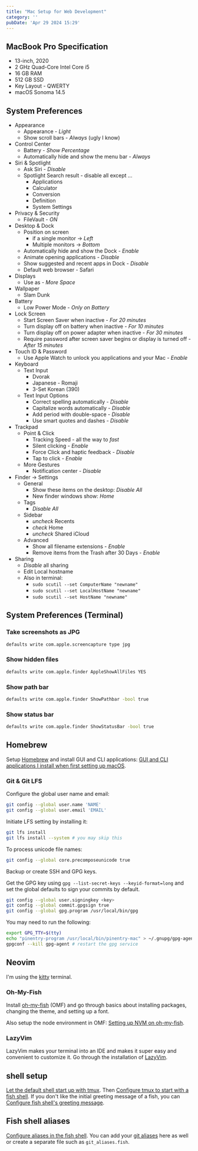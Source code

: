 ```yaml
---
title: "Mac Setup for Web Development"
category: ''
pubDate: 'Apr 29 2024 15:29'
---
```


## MacBook Pro Specification
- 13-inch, 2020
- 2 GHz Quad-Core Intel Core i5
- 16 GB RAM
- 512 GB SSD
- Key Layout - QWERTY
- macOS Sonoma 14.5

## System Preferences
- Appearance
  - Appearance - _Light_
  - Show scroll bars - _Always_ (ugly I know)
- Control Center
  - Battery - _Show Percentage_
  - Automatically hide and show the menu bar - _Always_
- Siri & Spotlight
  - Ask Siri - _Disable_
  - Spotlight Search result - disable all except ...
    - Applications
    - Calculator
    - Conversion
    - Definition
    - System Settings
- Privacy & Security
  - FileVault - _ON_
- Desktop & Dock
  - Position on screen
    - if a single monitor -> _Left_
    - Multiple monitors -> _Bottom_
  - Automatically hide and show the Dock - _Enable_
  - Animate opening applications - _Disable_
  - Show suggested and recent apps in Dock - _Disable_
  - Default web browser - Safari
- Displays
  - Use as - _More Space_
- Wallpaper
  - Slam Dunk 
- Battery
  - Low Power Mode - _Only on Battery_
- Lock Screen
  - Start Screen Saver when inactive - _For 20 minutes_
  - Turn display off on battery when inactive - _For 10 minutes_
  - Turn display off on power adapter when inactive - _For 30 minutes_
  - Require password after screen saver begins or display is turned off - _After 15 minutes_
- Touch ID & Password
  - Use Apple Watch to unlock you applications and your Mac - _Enable_
- Keyboard
  - Text Input
    - Dvorak
    - Japanese - Romaji
    - 3-Set Korean (390)
  - Text Input Options
    - Correct spelling automatically - _Disable_
    - Capitalize words automatically - _Disable_
    - Add period with double-space - _Disable_
    - Use smart quotes and dashes - _Disable_ 
- Trackpad
  - Point & Click
    - Tracking Speed - all the way to _fast_
    - Silent clicking - _Enable_
    - Force Click and haptic feedback - _Disable_
    - Tap to click - _Enable_
  - More Gestures
    - Notification center - _Disable_
- Finder -> Settings
  - General
    - Show these items on the desktop: _Disable All_
    - New finder windows show: _Home_
  - Tags
    - _Disable All_
  - Sidebar
    - _uncheck_ Recents
    - _check_ Home
    - _uncheck_ Shared iCloud
  - Advanced
    - Show all filename extensions  - _Enable_
    - Remove items from the Trash after 30 Days - _Enable_
- Sharing
  - _Disable_ all sharing
  - Edit Local hostname
  - Also in terminal:
    - `sudo scutil --set ComputerName "newname"`
    - `sudo scutil --set LocalHostName "newname"`
    - `sudo scutil --set HostName "newname"`

## System Preferences (Terminal)

### Take screenshots as JPG
```bash
defaults write com.apple.screencapture type jpg
```

### Show hidden files
```bash
defaults write com.apple.finder AppleShowAllFiles YES
```

### Show path bar
```bash
defaults write com.apple.finder ShowPathbar -bool true
```

### Show status bar
```bash
defaults write com.apple.finder ShowStatusBar -bool true
```

## Homebrew
Setup [Homebrew](/notes/homebrew) and install GUI and CLI applications: [GUI and CLI applications I install when first setting up macOS](/notes/gui_and_cli_applications_i_install_when_first_setting_up_macos).

### Git & Git LFS

Configure the global user name and email:
```bash
git config --global user.name 'NAME'
git config --global user.email 'EMAIL'
```

Initiate LFS setting by installing it:

```bash
git lfs install
git lfs install --system # you may skip this
```

To process unicode file names:

```bash
git config --global core.precomposeunicode true
```

Backup or create SSH and GPG keys.

Get the GPG key using `gpg --list-secret-keys --keyid-format=long` and set the global defaults to sign your commits by default.

```bash
git config --global user.signingkey <key>
git config --global commit.gpgsign true
git config --global gpg.program /usr/local/bin/gpg
```

You may need to run the following:

```bash
export GPG_TTY=$(tty)
echo "pinentry-program /usr/local/bin/pinentry-mac" > ~/.gnupg/gpg-agent.conf
gpgconf --kill gpg-agent # restart the gpg service
```

## Neovim
I'm using the [kitty](https://sw.kovidgoyal.net/kitty/) terminal.

### Oh-My-Fish
Install [oh-my-fish](/notes/oh_my_fish) (OMF) and go through basics about installing packages, changing the theme, and setting up a font.

Also setup the node environment in OMF:  [Setting up NVM on oh-my-fish](/notes/setting_up_nvm_on_oh-my-fish).

### LazyVim
LazyVim makes your terminal into an IDE and makes it super easy and convenient to customize it. Go through the installation of [LazyVim](/notes/lazyvim).

## shell setup
[Let the default shell start up with tmux](/notes/let_the_default_shell_start_up_with_tmux). Then [Configure tmux to start with a fish shell](/notes/configure_tmux_to_start_with_a_fish_shell). If you don't like the initial greeting message of a fish, you can [Configure fish shell's greeting message](/notes/configure_fish_shells_greeting_message).

## Fish shell aliases
[Configure aliases in the fish shell](/notes/configure_aliases_in_the_fish_shell). You can add your [git aliases](/notes/git_aliases) here as well or create a separate file such as `git_aliases.fish`.
